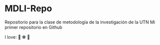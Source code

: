 # MDLI-Repo
Repositorio para la clase de metodología de la investigación de la UTN
Mi primer repositorio en Github

I love: :pizza: :soccer: :icecream:
